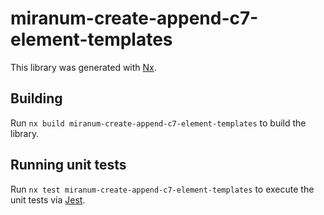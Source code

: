 # miranum-create-append-c7-element-templates

This library was generated with [Nx](https://nx.dev).

## Building

Run `nx build miranum-create-append-c7-element-templates` to build the library.

## Running unit tests

Run `nx test miranum-create-append-c7-element-templates` to execute the unit tests via [Jest](https://jestjs.io).
